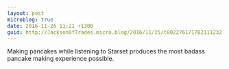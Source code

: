 ```yaml
---
layout: post
microblog: true
date: 2016-11-26 11:21 +1300
guid: http://JacksonOfTrades.micro.blog/2016/11/25/t802276171782111232.html
---
```

Making pancakes while listening to Starset produces the most badass pancake making experience possible.
